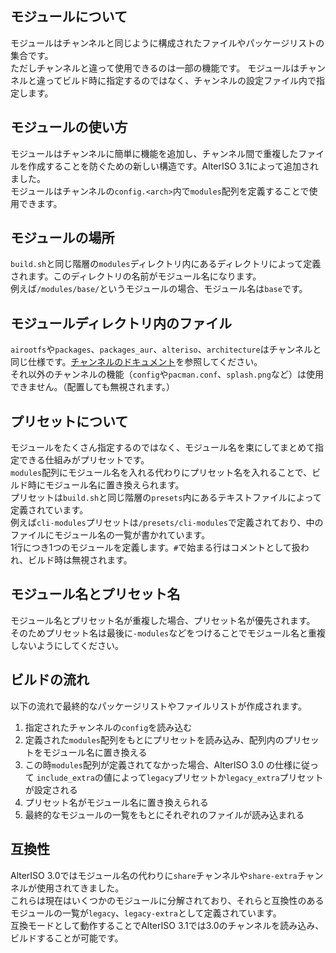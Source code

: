 ## モジュールについて
モジュールはチャンネルと同じように構成されたファイルやパッケージリストの集合です。  
ただしチャンネルと違って使用できるのは一部の機能です。
モジュールはチャンネルと違ってビルド時に指定するのではなく、チャンネルの設定ファイル内で指定します。

## モジュールの使い方
モジュールはチャンネルに簡単に機能を追加し、チャンネル間で重複したファイルを作成することを防ぐための新しい構造です。AlterISO 3.1によって追加されました。  
モジュールはチャンネルの`config.<arch>`内で`modules`配列を定義することで使用できます。

## モジュールの場所
`build.sh`と同じ階層の`modules`ディレクトリ内にあるディレクトリによって定義されます。このディレクトリの名前がモジュール名になります。  
例えば`/modules/base/`というモジュールの場合、モジュール名は`base`です。  

## モジュールディレクトリ内のファイル
`airootfs`や`packages`、`packages_aur`、`alteriso`、`architecture`はチャンネルと同じ仕様です。[チャンネルのドキュメント](./CHANNEL.md)を参照してください。  
それ以外のチャンネルの機能（`config`や`pacman.conf`、`splash.png`など）は使用できません。（配置しても無視されます。）  

## プリセットについて
モジュールをたくさん指定するのではなく、モジュール名を束にしてまとめて指定できる仕組みがプリセットです。  
`modules`配列にモジュール名を入れる代わりにプリセット名を入れることで、ビルド時にモジュール名に置き換えられます。  
プリセットは`build.sh`と同じ階層の`presets`内にあるテキストファイルによって定義されています。  
例えば`cli-modules`プリセットは`/presets/cli-modules`で定義されており、中のファイルにモジュール名の一覧が書かれています。  
1行につき1つのモジュールを定義します。`#`で始まる行はコメントとして扱われ、ビルド時は無視されます。

## モジュール名とプリセット名
モジュール名とプリセット名が重複した場合、プリセット名が優先されます。  
そのためプリセット名は最後に`-modules`などをつけることでモジュール名と重複しないようにしてください。 

## ビルドの流れ
以下の流れで最終的なパッケージリストやファイルリストが作成されます。

1. 指定されたチャンネルの`config`を読み込む
2. 定義された`modules`配列をもとにプリセットを読み込み、配列内のプリセットをモジュール名に置き換える
3. この時`modules`配列が定義されてなかった場合、AlterISO 3.0 の仕様に従って `include_extra`の値によって`legacy`プリセットか`legacy_extra`プリセットが設定される
4. プリセット名がモジュール名に置き換えられる
5. 最終的なモジュールの一覧をもとにそれぞれのファイルが読み込まれる

## 互換性
AlterISO 3.0ではモジュール名の代わりに`share`チャンネルや`share-extra`チャンネルが使用されてきました。  
これらは現在はいくつかのモジュールに分解されており、それらと互換性のあるモジュールの一覧が`legacy`、`legacy-extra`として定義されています。  
互換モードとして動作することでAlterISO 3.1では3.0のチャンネルを読み込み、ビルドすることが可能です。  
